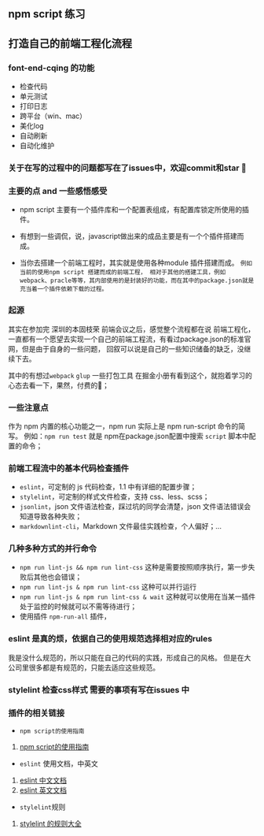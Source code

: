 ## npm script 练习
## 打造自己的前端工程化流程

### font-end-cqing 的功能
- 检查代码
- 单元测试
- 打印日志
- 跨平台（win、mac）
- 美化log
- 自动刷新
- 自动化维护

### 关于在写的过程中的问题都写在了issues中，欢迎commit和star 💯

### 主要的点 and 一些感悟感受
- npm script 主要有一个插件库和一个配置表组成，有配置库锁定所使用的插件。
- 有想到一些调侃，说，javascript做出来的成品主要是有一个个插件搭建而成。

- 当你去搭建一个前端工程时，其实就是使用各种module 插件搭建而成。
`例如当前的使用npm script 搭建而成的前端工程， 相对于其他的搭建工具，例如webpack、pracle等等，其内部使用的是封装好的功能，而在其中的package.json就是充当着一个插件依赖下载的过程。`


### 起源
其实在参加完 深圳的本固枝荣 前端会议之后，感觉整个流程都在说 前端工程化，
一直都有一个愿望去实现一个自己的前端工程流，有看过package.json的标准官网，但是由于自身的一些问题，
回叙可以说是自己的一些知识储备的缺乏，没继续下去。

其中的有想过`webpack` `glup` 一些打包工具 
在掘金小册有看到这个，就抱着学习的心态去看一下，果然，付费的💯；

### 一些注意点
作为 npm 内置的核心功能之一，npm run 实际上是 npm run-script 命令的简写。
例如：`npm run test`
就是 npm在package.json配置中搜索 `script` 脚本中配置的命令；

### 前端工程流中的基本代码检查插件
- `eslint`，可定制的 js 代码检查，1.1 中有详细的配置步骤；
- `stylelint`，可定制的样式文件检查，支持 css、less、scss；
- `jsonlint`，json 文件语法检查，踩过坑的同学会清楚，json 文件语法错误会知道导致各种失败；
- `markdownlint-cli`，Markdown 文件最佳实践检查，个人偏好；...

### 几种多种方式的并行命令
- `npm run lint-js && npm run lint-css` 这种是需要按照顺序执行，第一步失败后其他也会错误；
- `npm run lint-js & npm run lint-css` 这种可以并行运行
- `npm run lint-js & npm run lint-css & wait` 这种就可以使用在当某一插件处于监控的时候就可以不需等待进行；
- 使用插件 `npm-run-all` 插件，

### eslint 是真的烦，依据自己的使用规范选择相对应的rules

我是没什么规范的，所以只能在自己的代码的实践，形成自己的风格。
但是在大公司里很多都是有规范的，只能去适应这些规范。


### stylelint 检查css样式 需要的事项有写在issues 中

### 插件的相关链接
- `npm script的使用指南`
1. [npm script的使用指南](http://www.ruanyifeng.com/blog/2016/10/npm_scripts.html)
- `eslint` 使用文档，中英文
1. [eslint 中文文档](http://eslint.cn/docs/user-guide/configuring)
2. [eslint 英文文档](https://eslint.org/docs/user-guide/command-line-interface)
- `stylelint`规则
1. [stylelint 的规则大全](https://stylelint.io/user-guide/rules/)